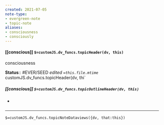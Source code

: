 ```yaml
---
created: 2021-07-05
note-type: 
- evergreen-note
- topic-note
aliases:
- consciousness
- consciously
---
```


#### [[conscious]] `$=customJS.dv_funcs.topicHeader(dv, this)`
consciousness

**Status**:: #EVER/SEED
*edited `=this.file.mtime`*
customJS.dv_funcs.topicHeader(dv, thi`
##### [[conscious]] `$=customJS.dv_funcs.topicOutlineHeader(dv, this)`
- 

### <hr class="dataviews"/>

`$=customJS.dv_funcs.topicNoteDataviews({dv, that:this})`